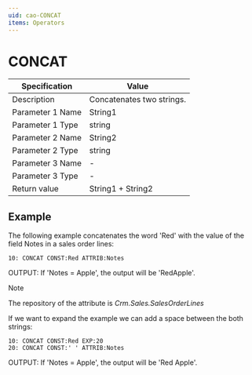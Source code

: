 ```yaml
---
uid: cao-CONCAT
items: Operators
---
```


# CONCAT                   

| Specification    | Value                     |
| ---------------- | ------------------------- |
| Description      | Concatenates two strings. |
| Parameter 1 Name | String1                   |
| Parameter 1 Type | string                    |
| Parameter 2 Name | String2                   |
| Parameter 2 Type | string                    |
| Parameter 3 Name | -                         |
| Parameter 3 Type | -                         |
| Return value     | String1 + String2         |

## Example

The following example concatenates the word 'Red' with the value of the field Notes in a sales order lines:

```
10: CONCAT CONST:Red ATTRIB:Notes                  
```
OUTPUT: If 'Notes  = Apple', the output will be 'RedApple'.

> [!NOTE]
> 
> The repository of the attribute is *Crm.Sales.SalesOrderLines*

If we want to expand the example we can add a space between the both strings:
```
10: CONCAT CONST:Red EXP:20 
20: CONCAT CONST:' ' ATTRIB:Notes
```
OUTPUT: If 'Notes  = Apple', the output will be 'Red Apple'.
